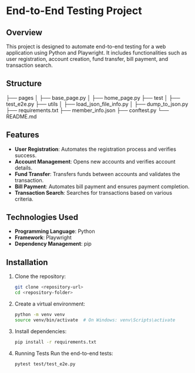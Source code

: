 # End-to-End Testing Project

## Overview
This project is designed to automate end-to-end testing for a web application using Python and Playwright. It includes functionalities such as user registration, account creation, fund transfer, bill payment, and transaction search.

## Structure
├── pages │ ├── base_page.py │ ├── home_page.py ├── test │ ├── test_e2e.py ├── utils │ ├── load_json_file_info.py │ ├── dump_to_json.py ├── requirements.txt ├── member_info.json ├── conftest.py └── README.md
   
## Features
- **User Registration**: Automates the registration process and verifies success.
- **Account Management**: Opens new accounts and verifies account details.
- **Fund Transfer**: Transfers funds between accounts and validates the transaction.
- **Bill Payment**: Automates bill payment and ensures payment completion.
- **Transaction Search**: Searches for transactions based on various criteria.

## Technologies Used
- **Programming Language**: Python
- **Framework**: Playwright
- **Dependency Management**: pip

## Installation
1. Clone the repository:
   ```bash
   git clone <repository-url>
   cd <repository-folder>

2. Create a virtual environment:
   ```bash
   python -m venv venv
   source venv/bin/activate  # On Windows: venv\Scripts\activate

4. Install dependencies:
   ```bash
   pip install -r requirements.txt

6. Running Tests
   Run the end-to-end tests:
      ```bash
      pytest test/test_e2e.py


